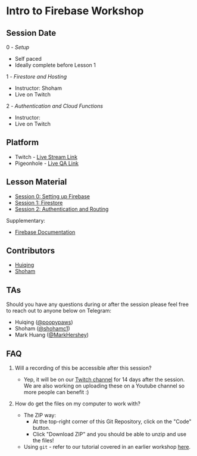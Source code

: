 # Intro to Firebase Workshop

## Session Date

0 - _Setup_

- Self paced
- Ideally complete before Lesson 1

1 - _Firestore and Hosting_

- Instructor: Shoham
- Live on Twitch

2 - _Authentication and Cloud Functions_

- Instructor:
- Live on Twitch

## Platform

- Twitch - [Live Stream Link](https://www.twitch.tv/3dcdsc)
- Pigeonhole - [Live QA Link]()

## Lesson Material

- [Session 0: Setting up Firebase](./0-Setup.md)
- [Session 1: Firestore](./1-Firestore.md)
- [Session 2: Authentication and Routing](./2-AuthenticationAndRouting.md)

Supplementary:

- [Firebase Documentation](https://firebase.google.com/docs)

## Contributors

- [Huiqing](https://github.com/LinHuiqing)
- [Shoham](https://github.com/shohamc1)

## TAs

Should you have any questions during or after the session please feel free to reach out to anyone below on Telegram:

- Huiqing ([@poopypaws](https://t.me/poopypaws))
- Shoham ([@shohamc1](https://t.me/shohamc1))
- Mark Huang ([@MarkHershey](https://t.me/MarkHershey))

## FAQ

1. Will a recording of this be accessible after this session?

   - Yep, it will be on our [Twitch channel](https://www.twitch.tv/3dcdsc) for 14 days after the session. We are also working on uploading these on a Youtube channel so more people can benefit :)

2. How do get the files on my computer to work with?
   - The ZIP way:
     - At the top-right corner of this Git Repository, click on the "Code" button.
     - Click "Download ZIP" and you should be able to unzip and use the files!
   - Using `git` - refer to our tutorial covered in an earlier workshop [here](https://github.com/3DCdsc/Intro_to_Git_Workshop/blob/master/2_Git_With_Github.md#43-cloning-the-repository).

